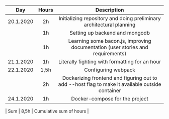 | Day             | Hours         | Description  |
| :-------------: |:-------------:| :-----------:|
| 20.1.2020 | 2h | Initializing repository and doing preliminary architectural planning |
|  | 1h | Setting up backend and mongodb |
|  | 1h | Learning some bacon.js, improving documentation (user stories and requirements) |
| 21.1.2020 | 1h | Literally fighting with formatting for an hour |
| 22.1.2020 | 1,5h | Configuring webpack |
|  | 2h | Dockerizing frontend and figuring out to add --host flag to make it available outside container |
| 24.1.2020 | 1h | Docker-compose for the project |

| Sum | 8,5h | Cumulative sum of hours |
